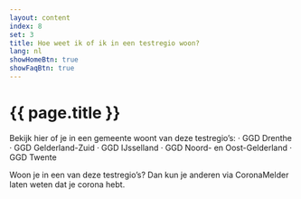```yaml
---
layout: content
index: 8
set: 3
title: Hoe weet ik of ik in een testregio woon?
lang: nl
showHomeBtn: true
showFaqBtn: true
---
```


# {{ page.title }}

Bekijk hier of je in een gemeente woont van deze testregio’s:
·  	GGD Drenthe
·  	GGD Gelderland-Zuid
·  	GGD IJsselland
·  	GGD Noord- en Oost-Gelderland
·  	GGD Twente
 
Woon je in een van deze testregio’s? Dan kun je anderen via CoronaMelder laten weten dat je corona hebt.
 
